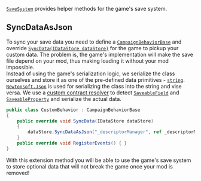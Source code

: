 [``SaveSystem``](xref:Bannerlord.ButterLib.SaveSystem) provides helper methods for the game's save system.   

## SyncDataAsJson
To sync your save data you need to define a [``CampaignBehaviorBase``](xref:TaleWorlds.CampaignSystem.CampaignBehaviorBase) and override [``SyncData(IDataStore dataStore)``](xref:TaleWorlds.CampaignSystem.CampaignBehaviorBase.html%23collapsible-TaleWorlds_CampaignSystem_CampaignBehaviorBase_SyncData_TaleWorlds_CampaignSystem_IDataStore_) for the game to pickup your custom data. The problem is, the game's implementation will make the save file depend on your mod, thus making loading it without your mod impossible.  
Instead of using the game's serialization logic, we serialize the class ourselves and store it as one of the pre-defined data primitives - [``string``](xref:System.String).  
[``Newtonsoft.Json``](https://github.com/JamesNK/Newtonsoft.Json) is used for serializing the class into the string and vise versa. We use a [custom contract resolver](xref:Bannerlord.ButterLib.SaveSystem.TaleWorldsContractResolver) to detect [``SaveableField``](xref:TaleWorlds.SaveSystem.SaveableFieldAttribute) and [``SaveableProperty``](xref:TaleWorlds.SaveSystem.SaveablePropertyAttribute) and serialize the actual data.  
```csharp
public class CustomBehavior : CampaignBehaviorBase
{
    public override void SyncData(IDataStore dataStore)
    {
        dataStore.SyncDataAsJson("_descriptorManager", ref _descriptorManager);
    }
    public override void RegisterEvents() { }
}
```
With this extension method you will be able to use the game's save system to store optional data that will not break the game once your mod is removed!
